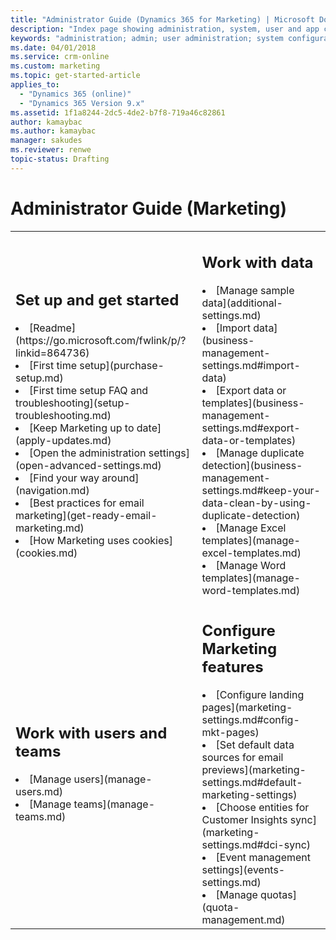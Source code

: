 ```yaml
---
title: "Administrator Guide (Dynamics 365 for Marketing) | Microsoft Docs"
description: "Index page showing administration, system, user and app configuration for Dynamics 365 for Marketing."
keywords: "administration; admin; user administration; system configuration"
ms.date: 04/01/2018
ms.service: crm-online
ms.custom: marketing
ms.topic: get-started-article
applies_to:
  - "Dynamics 365 (online)"
  - "Dynamics 365 Version 9.x"
ms.assetid: 1f1a8244-2dc5-4de2-b7f8-719a46c82861
author: kamaybac
ms.author: kamaybac
manager: sakudes
ms.reviewer: renwe
topic-status: Drafting
---
```


# Administrator Guide (Marketing)

<table>

<tr><td>

<h2>Set up and get started</h2>
<li>[Readme](https://go.microsoft.com/fwlink/p/?linkid=864736)</li>
<li>[First time setup](purchase-setup.md)</li>
<li>[First time setup FAQ and troubleshooting](setup-troubleshooting.md)</li>
<li>[Keep Marketing up to date](apply-updates.md)</li>
<li>[Open the administration settings](open-advanced-settings.md)</li>
<li>[Find your way around](navigation.md)</li>
<li>[Best practices for email marketing](get-ready-email-marketing.md)</li>
<li>[How Marketing uses cookies](cookies.md)</li>

</td><td>

<h2>Work with data</h2>
<li>[Manage sample data](additional-settings.md)</li>
<li>[Import data](business-management-settings.md#import-data)</li>
<li>[Export data or templates](business-management-settings.md#export-data-or-templates)</li>
<li>[Manage duplicate detection](business-management-settings.md#keep-your-data-clean-by-using-duplicate-detection)</li>
<li>[Manage Excel templates](manage-excel-templates.md)</li>
<li>[Manage Word templates](manage-word-templates.md)</li>

</td></tr>
<tr><td>

<h2>Work with users and teams</h2>
<li>[Manage users](manage-users.md)</li>
<li>[Manage teams](manage-teams.md)</li>

</td><td>

<h2>Configure Marketing features</h2>
<li>[Configure landing pages](marketing-settings.md#config-mkt-pages)</li>
<li>[Set default data sources for email previews](marketing-settings.md#default-marketing-settings)</li>
<li>[Choose entities for Customer Insights sync](marketing-settings.md#dci-sync)</li>
<li>[Event management settings](events-settings.md)</li>
<li>[Manage quotas](quota-management.md)</li>

</td></tr>

</table>
